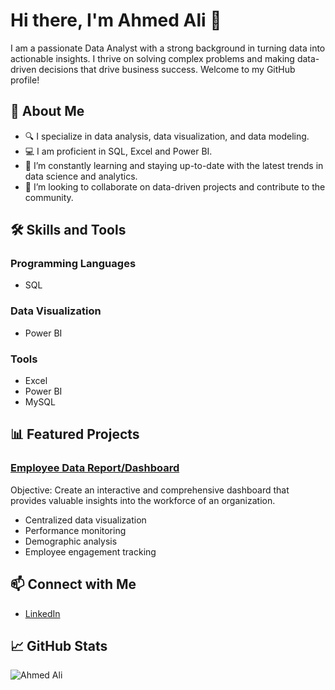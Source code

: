 # Hi there, I'm Ahmed Ali 👋

I am a passionate Data Analyst with a strong background in turning data into actionable insights. I thrive on solving complex problems and making data-driven decisions that drive business success. Welcome to my GitHub profile!

## 🚀 About Me

- 🔍 I specialize in data analysis, data visualization, and data modeling.
- 💻 I am proficient in SQL, Excel and Power BI.
- 🌱 I’m constantly learning and staying up-to-date with the latest trends in data science and analytics.
- 👯 I’m looking to collaborate on data-driven projects and contribute to the community.

## 🛠 Skills and Tools

### Programming Languages
- SQL

### Data Visualization
- Power BI

### Tools
- Excel
- Power BI
- MySQL


## 📊 Featured Projects

### [Employee Data Report/Dashboard](https://github.com/AhmedAli-29SE?tab=repositories)
 Objective: Create an interactive and comprehensive dashboard that provides valuable insights into the workforce of an organization.
- Centralized data visualization
- Performance monitoring
- Demographic analysis
- Employee engagement tracking


## 📫 Connect with Me

- [LinkedIn](www.linkedin.com/in/ahmed-ali-60797a283)


## 📈 GitHub Stats

![Ahmed Ali](https://github.com/AhmedAli-29SE)


